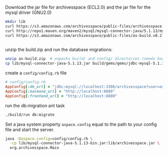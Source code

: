 Download the jar file for archivesspace (ECL2.0) and the jar file for the mysql driver (GNU2.0) 

```sh
mkdir lib
curl https://s3.amazonaws.com/archivesspace/public-files/archivesspace.v0.2.0-1.jar -o lib/archivesspace.jar
curl http://repo1.maven.org/maven2/mysql/mysql-connector-java/5.1.13/mysql-connector-java-5.1.13.jar -o lib/mysql-connector-java-5.1.13.jar
curl https://s3.amazonaws.com/archivesspace/public-files/as-build.v0.2.0-1.zip -o as-build.zip
     
```

unzip the build.zip and run the database migrations:
```sh
unzip as-build.zip  # unpacks build/ and config/ directories (needs backend as well...)
cp lib/mysql-connector-java-5.1.13.jar build/gems/gems/jdbc-mysql-5.1.13/lib/
```

create a `config/config.rb` file
```ruby
# config/config.rb
AppConfig[:db_url] = "jdbc:mysql://localhost:3306/archivesspace?user=as&password=as123"
AppConfig[:backend_url] = "http://localhost:8089"
AppConfig[:frontend_url] = "http://localhost:8080"
```

run the db:migration ant task

```sh
./build/run db:migrate
```

Set a java system property `aspace.config` equal to the path to your config file and start the server.

```sh
java -Daspace.config=config/config.rb \
  -cp lib/mysql-connector-java-5.1.13-bin.jar:lib/archivesspace.jar \
  org.archivesspace.Main
```